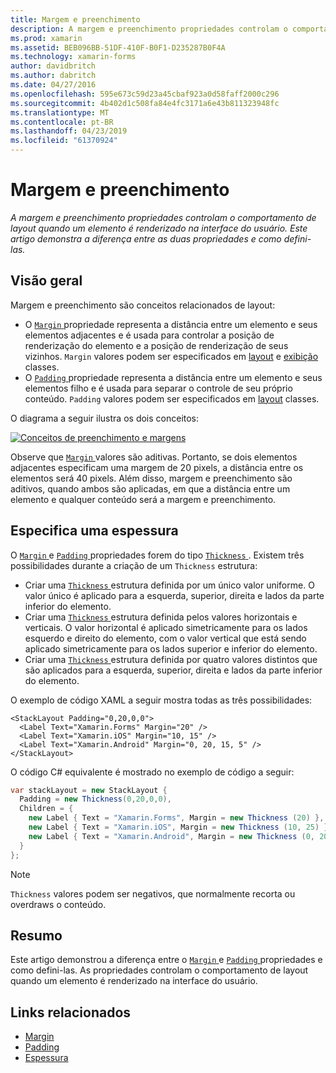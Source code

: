 ```yaml
---
title: Margem e preenchimento
description: A margem e preenchimento propriedades controlam o comportamento de layout quando um elemento é renderizado na interface do usuário. Este artigo demonstra a diferença entre as duas propriedades e como defini-las.
ms.prod: xamarin
ms.assetid: BEB096BB-51DF-410F-B0F1-D235287B0F4A
ms.technology: xamarin-forms
author: davidbritch
ms.author: dabritch
ms.date: 04/27/2016
ms.openlocfilehash: 595e673c59d23a45cbaf923a0d58faff2000c296
ms.sourcegitcommit: 4b402d1c508fa84e4fc3171a6e43b811323948fc
ms.translationtype: MT
ms.contentlocale: pt-BR
ms.lasthandoff: 04/23/2019
ms.locfileid: "61370924"
---
```

# <a name="margin-and-padding"></a>Margem e preenchimento

_A margem e preenchimento propriedades controlam o comportamento de layout quando um elemento é renderizado na interface do usuário. Este artigo demonstra a diferença entre as duas propriedades e como defini-las._

## <a name="overview"></a>Visão geral

Margem e preenchimento são conceitos relacionados de layout:

- O [ `Margin` ](xref:Xamarin.Forms.View.Margin) propriedade representa a distância entre um elemento e seus elementos adjacentes e é usada para controlar a posição de renderização do elemento e a posição de renderização de seus vizinhos. `Margin` valores podem ser especificados em [layout](~/xamarin-forms/user-interface/controls/layouts.md) e [exibição](~/xamarin-forms/user-interface/controls/views.md) classes.
- O [ `Padding` ](xref:Xamarin.Forms.Layout.Padding) propriedade representa a distância entre um elemento e seus elementos filho e é usada para separar o controle de seu próprio conteúdo. `Padding` valores podem ser especificados em [layout](~/xamarin-forms/user-interface/controls/layouts.md) classes.

O diagrama a seguir ilustra os dois conceitos:

[![](margin-and-padding-images/margins-and-padding-sml.png "Conceitos de preenchimento e margens")](margin-and-padding-images/margins-and-padding.png#lightbox "conceitos de preenchimento e margens")

Observe que [ `Margin` ](xref:Xamarin.Forms.View.Margin) valores são aditivas. Portanto, se dois elementos adjacentes especificam uma margem de 20 pixels, a distância entre os elementos será 40 pixels. Além disso, margem e preenchimento são aditivos, quando ambos são aplicadas, em que a distância entre um elemento e qualquer conteúdo será a margem e preenchimento.

## <a name="specifying-a-thickness"></a>Especifica uma espessura

O [ `Margin` ](xref:Xamarin.Forms.View.Margin) e [ `Padding` ](xref:Xamarin.Forms.Layout.Padding) propriedades forem do tipo [ `Thickness` ](xref:Xamarin.Forms.Thickness). Existem três possibilidades durante a criação de um `Thickness` estrutura:

- Criar uma [ `Thickness` ](xref:Xamarin.Forms.Thickness) estrutura definida por um único valor uniforme. O valor único é aplicado para a esquerda, superior, direita e lados da parte inferior do elemento.
- Criar uma [ `Thickness` ](xref:Xamarin.Forms.Thickness) estrutura definida pelos valores horizontais e verticais. O valor horizontal é aplicado simetricamente para os lados esquerdo e direito do elemento, com o valor vertical que está sendo aplicado simetricamente para os lados superior e inferior do elemento.
- Criar uma [ `Thickness` ](xref:Xamarin.Forms.Thickness) estrutura definida por quatro valores distintos que são aplicados para a esquerda, superior, direita e lados da parte inferior do elemento.

O exemplo de código XAML a seguir mostra todas as três possibilidades:

```xaml
<StackLayout Padding="0,20,0,0">
  <Label Text="Xamarin.Forms" Margin="20" />
  <Label Text="Xamarin.iOS" Margin="10, 15" />
  <Label Text="Xamarin.Android" Margin="0, 20, 15, 5" />
</StackLayout>
```

O código C# equivalente é mostrado no exemplo de código a seguir:

```csharp
var stackLayout = new StackLayout {
  Padding = new Thickness(0,20,0,0),
  Children = {
    new Label { Text = "Xamarin.Forms", Margin = new Thickness (20) },
    new Label { Text = "Xamarin.iOS", Margin = new Thickness (10, 25) },
    new Label { Text = "Xamarin.Android", Margin = new Thickness (0, 20, 15, 5) }
  }
};
```

> [!NOTE]
> `Thickness` valores podem ser negativos, que normalmente recorta ou overdraws o conteúdo.

## <a name="summary"></a>Resumo

Este artigo demonstrou a diferença entre o [ `Margin` ](xref:Xamarin.Forms.View.Margin) e [ `Padding` ](xref:Xamarin.Forms.Layout.Padding) propriedades e como defini-las. As propriedades controlam o comportamento de layout quando um elemento é renderizado na interface do usuário.


## <a name="related-links"></a>Links relacionados

- [Margin](xref:Xamarin.Forms.View.Margin)
- [Padding](xref:Xamarin.Forms.Layout.Padding)
- [Espessura](xref:Xamarin.Forms.Thickness)

